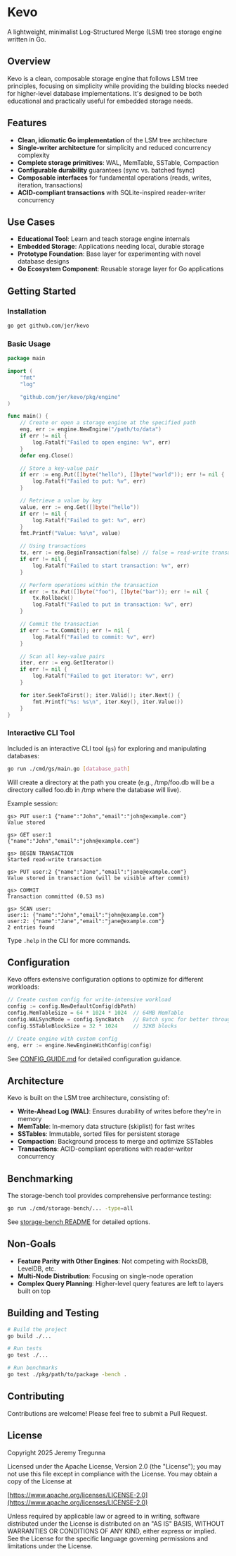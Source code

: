 # Kevo

A lightweight, minimalist Log-Structured Merge (LSM) tree storage engine written
in Go.

## Overview

Kevo is a clean, composable storage engine that follows LSM tree
principles, focusing on simplicity while providing the building blocks needed
for higher-level database implementations. It's designed to be both educational
and practically useful for embedded storage needs.

## Features

- **Clean, idiomatic Go implementation** of the LSM tree architecture
- **Single-writer architecture** for simplicity and reduced concurrency complexity
- **Complete storage primitives**: WAL, MemTable, SSTable, Compaction
- **Configurable durability** guarantees (sync vs. batched fsync)
- **Composable interfaces** for fundamental operations (reads, writes, iteration, transactions)
- **ACID-compliant transactions** with SQLite-inspired reader-writer concurrency

## Use Cases

- **Educational Tool**: Learn and teach storage engine internals
- **Embedded Storage**: Applications needing local, durable storage
- **Prototype Foundation**: Base layer for experimenting with novel database designs
- **Go Ecosystem Component**: Reusable storage layer for Go applications

## Getting Started

### Installation

```bash
go get github.com/jer/kevo
```

### Basic Usage

```go
package main

import (
    "fmt"
    "log"

    "github.com/jer/kevo/pkg/engine"
)

func main() {
    // Create or open a storage engine at the specified path
    eng, err := engine.NewEngine("/path/to/data")
    if err != nil {
        log.Fatalf("Failed to open engine: %v", err)
    }
    defer eng.Close()

    // Store a key-value pair
    if err := eng.Put([]byte("hello"), []byte("world")); err != nil {
        log.Fatalf("Failed to put: %v", err)
    }

    // Retrieve a value by key
    value, err := eng.Get([]byte("hello"))
    if err != nil {
        log.Fatalf("Failed to get: %v", err)
    }
    fmt.Printf("Value: %s\n", value)

    // Using transactions
    tx, err := eng.BeginTransaction(false) // false = read-write transaction
    if err != nil {
        log.Fatalf("Failed to start transaction: %v", err)
    }

    // Perform operations within the transaction
    if err := tx.Put([]byte("foo"), []byte("bar")); err != nil {
        tx.Rollback()
        log.Fatalf("Failed to put in transaction: %v", err)
    }

    // Commit the transaction
    if err := tx.Commit(); err != nil {
        log.Fatalf("Failed to commit: %v", err)
    }

    // Scan all key-value pairs
    iter, err := eng.GetIterator()
    if err != nil {
        log.Fatalf("Failed to get iterator: %v", err)
    }

    for iter.SeekToFirst(); iter.Valid(); iter.Next() {
        fmt.Printf("%s: %s\n", iter.Key(), iter.Value())
    }
}
```

### Interactive CLI Tool

Included is an interactive CLI tool (`gs`) for exploring and manipulating databases:

```bash
go run ./cmd/gs/main.go [database_path]
```

Will create a directory at the path you create (e.g., /tmp/foo.db will be a
directory called foo.db in /tmp where the database will live).

Example session:

```
gs> PUT user:1 {"name":"John","email":"john@example.com"}
Value stored

gs> GET user:1
{"name":"John","email":"john@example.com"}

gs> BEGIN TRANSACTION
Started read-write transaction

gs> PUT user:2 {"name":"Jane","email":"jane@example.com"}
Value stored in transaction (will be visible after commit)

gs> COMMIT
Transaction committed (0.53 ms)

gs> SCAN user:
user:1: {"name":"John","email":"john@example.com"}
user:2: {"name":"Jane","email":"jane@example.com"}
2 entries found
```

Type `.help` in the CLI for more commands.

## Configuration

Kevo offers extensive configuration options to optimize for different workloads:

```go
// Create custom config for write-intensive workload
config := config.NewDefaultConfig(dbPath)
config.MemTableSize = 64 * 1024 * 1024  // 64MB MemTable
config.WALSyncMode = config.SyncBatch   // Batch sync for better throughput
config.SSTableBlockSize = 32 * 1024     // 32KB blocks

// Create engine with custom config
eng, err := engine.NewEngineWithConfig(config)
```

See [CONFIG_GUIDE.md](./docs/CONFIG_GUIDE.md) for detailed configuration guidance.

## Architecture

Kevo is built on the LSM tree architecture, consisting of:

- **Write-Ahead Log (WAL)**: Ensures durability of writes before they're in memory
- **MemTable**: In-memory data structure (skiplist) for fast writes
- **SSTables**: Immutable, sorted files for persistent storage
- **Compaction**: Background process to merge and optimize SSTables
- **Transactions**: ACID-compliant operations with reader-writer concurrency

## Benchmarking

The storage-bench tool provides comprehensive performance testing:

```bash
go run ./cmd/storage-bench/... -type=all
```

See [storage-bench README](./cmd/storage-bench/README.md) for detailed options.

## Non-Goals

- **Feature Parity with Other Engines**: Not competing with RocksDB, LevelDB, etc.
- **Multi-Node Distribution**: Focusing on single-node operation
- **Complex Query Planning**: Higher-level query features are left to layers built on top

## Building and Testing

```bash
# Build the project
go build ./...

# Run tests
go test ./...

# Run benchmarks
go test ./pkg/path/to/package -bench .
```

## Contributing

Contributions are welcome! Please feel free to submit a Pull Request.

## License

Copyright 2025 Jeremy Tregunna

Licensed under the Apache License, Version 2.0 (the "License");
you may not use this file except in compliance with the License.
You may obtain a copy of the License at

[https://www.apache.org/licenses/LICENSE-2.0](https://www.apache.org/licenses/LICENSE-2.0)

Unless required by applicable law or agreed to in writing, software
distributed under the License is distributed on an "AS IS" BASIS,
WITHOUT WARRANTIES OR CONDITIONS OF ANY KIND, either express or implied.
See the License for the specific language governing permissions and
limitations under the License.
